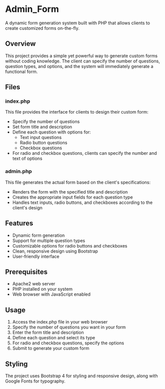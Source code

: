 # Admin_Form

A dynamic form generation system built with PHP that allows clients to create customized forms on-the-fly.

## Overview

This project provides a simple yet powerful way to generate custom forms without coding knowledge. The client can specify the number of questions, question types, and options, and the system will immediately generate a functional form.

## Files

### index.php

This file provides the interface for clients to design their custom form:
- Specify the number of questions
- Set form title and description
- Define each question with options for:
  - Text input questions
  - Radio button questions
  - Checkbox questions
- For radio and checkbox questions, clients can specify the number and text of options

### admin.php

This file generates the actual form based on the client's specifications:
- Renders the form with the specified title and description
- Creates the appropriate input fields for each question type
- Handles text inputs, radio buttons, and checkboxes according to the client's design

## Features

- Dynamic form generation
- Support for multiple question types
- Customizable options for radio buttons and checkboxes
- Clean, responsive design using Bootstrap
- User-friendly interface

## Prerequisites

- Apache2 web server
- PHP installed on your system
- Web browser with JavaScript enabled

## Usage

1. Access the index.php file in your web browser
2. Specify the number of questions you want in your form
3. Enter the form title and description
4. Define each question and select its type
5. For radio and checkbox questions, specify the options
6. Submit to generate your custom form

## Styling

The project uses Bootstrap 4 for styling and responsive design, along with Google Fonts for typography.

